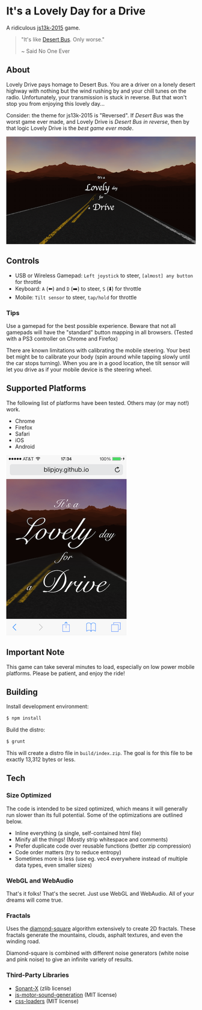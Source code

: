 # It's a Lovely Day for a Drive

A ridiculous [js13k-2015](http://2015.js13kgames.com/) game.

> "It's like [Desert Bus](https://en.wikipedia.org/wiki/Penn_%26_Teller%27s_Smoke_and_Mirrors#Desert_Bus). Only worse."
>
> ~ Said No One Ever

## About

Lovely Drive pays homage to Desert Bus. You are a driver on a lonely desert highway with nothing but the wind rushing by and your chill tunes on the radio. Unfortunately, your transmission is stuck in reverse. But that won't stop you from enjoying this lovely day...

Consider: the theme for js13k-2015 is "Reversed". If *Desert Bus* was the worst game ever made, and Lovely Drive is *Desert Bus in reverse*, then by that logic Lovely Drive is the *best game ever made*.

![Desktop screenshot](screenshots/desktop.png?raw=true "Desktop Screenshot")

## Controls

* USB or Wireless Gamepad: `Left joystick` to steer, `[almost] any button` for throttle
* Keyboard: `A` (:arrow_left:) and `D` (:arrow_right:) to steer, `S` (:arrow_down:) for throttle
* Mobile: `Tilt sensor` to steer, `tap/hold` for throttle

### Tips

Use a gamepad for the best possible experience. Beware that not all gamepads will have the "standard" button mapping in all browsers. (Tested with a PS3 controller on Chrome and Firefox)

There are known limitations with calibrating the mobile steering. Your best bet might be to calibrate your body (spin around while tapping slowly until the car stops turning). When you are in a good location, the tilt sensor will let you drive as if your mobile device is the steering wheel.

## Supported Platforms

The following list of platforms have been tested. Others may (or may not!) work.

* Chrome
* Firefox
* Safari
* iOS
* Android

![iPhone 4S screenshot](screenshots/iphone4s.png?raw=true "iPhone 4S Screenshot")

## Important Note

This game can take several minutes to load, especially on low power mobile platforms. Please be patient, and enjoy the ride!

## Building

Install development environment:

```bash
$ npm install
```

Build the distro:

```bash
$ grunt
```

This will create a distro file in `build/index.zip`. The goal is for this file to be exactly 13,312 bytes or less.

## Tech

### Size Optimized

The code is intended to be sized optimized, which means it will generally run slower than its full potential. Some of the optimizations are outlined below.

* Inline everything (a single, self-contained html file)
* Minify all the things! (Mostly strip whitespace and comments)
* Prefer duplicate code over reusable functions (better zip compression)
* Code order matters (try to reduce entropy)
* Sometimes more is less (use eg. vec4 everywhere instead of multiple data types, even smaller sizes)

### WebGL and WebAudio

That's it folks! That's the secret. Just use WebGL and WebAudio. All of your dreams will come true.

### Fractals

Uses the [diamond-square](http://www.gameprogrammer.com/fractal.html) algorithm extensively to create 2D fractals. These fractals generate the mountains, clouds, asphalt textures, and even the winding road.

Diamond-square is combined with different noise generators (white noise and pink noise) to give an infinite variety of results.

### Third-Party Libraries

* [Sonant-X](https://github.com/nicolas-van/sonant-x) (zlib license)
* [js-motor-sound-generation](https://github.com/cemrich/js-motor-sound-generation) (MIT license)
* [css-loaders](https://github.com/lukehaas/css-loaders) (MIT license)
